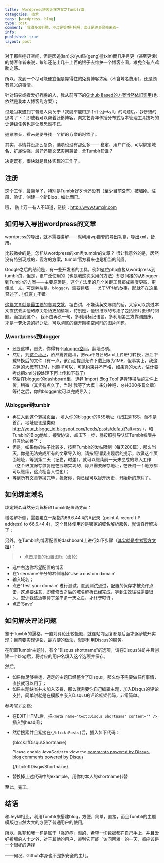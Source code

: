 ```yaml
---
title:  Wordpress博客迁移方案之Tumblr篇
categories: 技术
tags: [wordpress, blog]
type: post
comment:  我得多爱折腾，不过是受M所托啊，谁让是终身保修来着~
info:
published: true
layout: post
---
```





对于那些挖好空间，但是因追(lan)求(yu)质(geng)量(xin)而几乎月更（甚至更懒）的博客作者来说，每年还花上几十上百的银子去维护一个博客空间，难免会有点鸡肋之感。

所以，找到一个尽可能便宜但是靠得住的免费博客方案（不含域名费用），还是颇有意义的事情。

针对码农或者爱好折腾的人，我从前写下的[Github Based的方案当然依旧实用][1](也依然是我本人博客的方案）；

但是当我遇到了普通人类关于「我能不能用那个什么jekyll」的问题后，我仔细的思考了下：即使我可以帮着迁移博客，向文艺青年传授分布式版本管理工具技巧的史诗级任务也是让我恐慌不已。

握紧拳头，看来是要寻找一个新的方案的时候了。

其实，事情并没那么复杂，选项也没有那么多—— 稳定、用户广泛、可以绑定域名、扩展性强、最好还能文艺实用兼备，舍Tumblr其谁？

决定既有，很快就是具体实现的工作了。

## 注册

这个工作，最简单了，特别是Tumblr好歹也还没有（至少目前没有）被墙掉。注册、验证，创建一个新Blog，如此而已。

哦， 防止万一有人不知道，链接：http://www.tumblr.com

## 如何导入导出wordpress的文章

wordpress的导出，就不需要讲解——就利用wp自带的导出功能，导出xml，备用。

比较微妙的是，怎样从wordpress的xml到tumblr的文章？ 很让我意外的是，居然没有特别现成的，官方的方案，tumblr官方看来也是相当的纯善。

Google之后的结论是，有一些开发者的工具，例如这位php直接从wordpress到tumblr的，但是，更广泛使用的（也是我这次采用的方法）却是间接的从Blogger到Tumblr的方案——主要原因是，这个方法里的几个关键工具都成熟度更高，更傻瓜一点，可是弊端是，blogger，需要翻墙——关于VPN的故事，那就不在这里赘述了，[「红杏」][3]不错。

[这篇文章就是最主要的参考文献][4]，坦白讲，不嫌读英文麻烦的话，大家可以跳过本文直接去读他的原文恐怕更加精准，特别是，他很细致的考虑了包括图片搬移的问题。而提到这个， 我不由再说一句，多利用标记语言，多利用第三方靠谱图床，才是一劳永逸的好办法，可以彻底的绕开搬移空间时的图片问题。

### 从wordpress到blogger

- 还是这样，首先，你得有个[blogger空间](www.blogger.com)，翻墙必须。
- 然后，到[这个地址](http://wordpress2blogger.appspot.com/)，依然需要翻墙，把wp中导出的xml上传进行转换，然后下载转换后的文件（有一点，该页面提到允许下载上限为1MB，但事实上，我这次用的大概有1.3M，也照样可以，可见约束并不严格，如果真的太大，估计要考虑把xml分段处理下再上传和下载了）
- 然后在blogger的dashboard里，选择'Import Blog Tool'选择转换后的文件上传，稍微（其实有点久了，当时 我等了大概十来分钟吧，总共300多篇文章）等待之后，你的blogger就可以完成导入；

### 从blogger到tumblr

- 再进入到这个[转换页面](http://www.bloggertotumblr.com/)， 填入你的blogger的RSS地址（记住是RSS，而不是首页，地址应该是类似 http://your_blogge_id.blogspot.com/feeds/posts/default?alt=rss ），和Tumblr的Blog地址，接受协议，点击下一步，就按照引导认证Tumblr权限并且开始转换了；
- 但是，如果你的帖子比较多，按照Tumblr的发帖限制（每天200篇），那么当天，你是无法完成所有的文章导入的，请按照错误出现后的提示，收藏这个页面地址，等到第二天（记住，时差），就可以继续前一天未完成的导入工作（这个进度保存恢复是在云端实现的，你只需要保存地址，在任何一个地方都可以继续，这点相当人性化）；
- 等到所有文章转换完毕，祝贺你，你已经可以抛开历史，开始新的旅程了。


## 如何绑定域名

绑定域名当然分为解析和Tumblr配置两方面：

域名解析侧，需要建立一条指向66.6.44.4的A记录（point A-record (IP address) to 66.6.44.4），这个具体使用的是哪家的域名解析服务，就请自行解决了；

另外，在Tumblr的博客配置的dashboard上进行如下步骤（[其实就是参考官方文档][5]）：

>- 点击顶部的设置图标（齿轮）
- 选中右边你希望配置的博客
- 在'username'部分的右侧选择'Use a custom domain'
- 输入域名；
- 点击'Test your domain' 进行测试，直到测试通过，配置的保存才被允许点击，这点要注意，即使修改之后的域名解析已经完成，等到生效往往需要很久，至少我这边等待了差不多一天之后，才终于可行；
- 点击'Save'


## 如何解决评论问题

鉴于Tumblr的逼格，一直对评论比较抵触，就连站内回复都是后面才逐步放开实现；目前要实现评论，最方便的做法，就是利用[Disqus的服务][6]。

在配置Tumblr主题时，有个"Disqus shortname"的选项，请在Disqus注册并且创建一个blog后，将对应的用户名填入这个选项并保存。

然后，

- 如果你足够幸运，选定的主题已经整合了Disqus，那么你不需要做任何事情，直接就可以用了；
- 如果主题缺省并未加入支持，那么就需要你自己编辑主题，加入Disqus的评论支持，简单讲就是在模版中嵌入Disqus的评论框架代码，非常简单。

参考[官方文档][7]:

- 在EDIT HTML后，把`<meta name='text:Disqus Shortname' content='' />`插入到head间；
- 然后搜索并且紧接在`{/block:Posts}`后，插入如下代码：

	{block:IfDisqusShortname}
	<div id="disqus_thread"></div>
	<script type="text/javascript">
	    /* * * CONFIGURATION VARIABLES: EDIT BEFORE PASTING INTO YOUR WEBPAGE * * */
	    var disqus_shortname = '<example>'; // Required - Replace <example> with your forum shortname
	    var disqus_url = '{Permalink}'; 
	
	    /* * * DON'T EDIT BELOW THIS LINE * * */
	    (function() {
	        var dsq = document.createElement('script'); dsq.type = 'text/javascript'; dsq.async = true;
	        dsq.src = '//' + disqus_shortname + '.disqus.com/embed.js';
	        (document.getElementsByTagName('head')[0] || document.getElementsByTagName('body')[0]).appendChild(dsq);
	    })();
	</script>
	<noscript>Please enable JavaScript to view the <a href="http://disqus.com/?ref_noscript">comments powered by Disqus.</a></noscript>
	<a href="http://disqus.com" class="dsq-brlink">blog comments powered by <span class="logo-disqus">Disqus</span></a>
	
	{/block:IfDisqusShortname}

- 替换掉上述代码中的example，用你的本人的shortname代替

至此，完工。

## 结语

和Jeykll相比，利用Tumblr来搭建blog，方便，简单，直接，而且Tumblr的主题模版也自然大大的方便了普通用户的使用。

所以，除非和我一样是属于「强迫症」型的、希望一切数据都在自己手上、并且爱好折腾的人士之外，对于其他的用户，直到它可能「访问困难」的一天，都应该是一个很好的选择

——何况，Github本身也不是多安全的主儿。







[1]:http://mooninsky.net/from-wp-to-jekyll/
[2]:https://github.com/ideashower/Export-Wordpress-posts-to-Tumblr
[3]: https://chrome.google.com/webstore/detail/%E7%BA%A2%E6%9D%8F/heehjpdocpefckjobfgnfdbhoebhphkf?hl=zh-CN
[4]: http://howto.pui.ch/post/37850192094/how-to-migrate-your-wordpress-to-tumblr-including
[5]: https://www.tumblr.com/docs/en/custom_domains
[6]: http://disqus.com
[7]: https://help.disqus.com/customer/portal/articles/758168-tumblr-manual-installation-instructions

